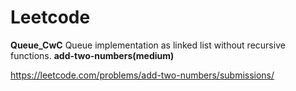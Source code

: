 # Leetcode
**Queue_CwC**
Queue implementation as linked list without recursive functions.
**add-two-numbers(medium)**

https://leetcode.com/problems/add-two-numbers/submissions/
